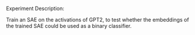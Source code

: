 Experiment Description:

Train an SAE on the activations of GPT2, to test whether the embeddings of the trained SAE could be used as a binary classifier.
